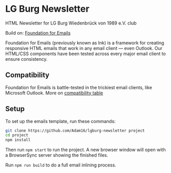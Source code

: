 # LG Burg Newsletter

HTML Newsletter for LG Burg Wiedenbrück von 1989 e.V. club

Build on: [Foundation for Emails](http://foundation.zurb.com/emails)

Foundation for Emails (previously known as Ink) is a framework for creating responsive HTML emails that work in any email client &mdash; even Outlook. Our HTML/CSS components have been tested across every major email client to ensure consistency.

## Compatibility

Foundation for Emails is battle-tested in the trickiest email clients, like Microsoft Outlook. More on [compatibility table](http://foundation.zurb.com/emails/docs/compatibility.html)

## Setup 

To set up the emails template, run these commands:

```bash
git clone https://github.com/Adam16/lgburg-newsletter project
cd project
npm install
```

Then run `npm start` to run the project. A new browser window will open with a BrowserSync server showing the finished files.

Run `npm run build` to do a full email inlining process.
